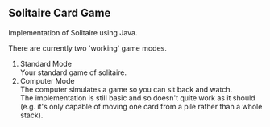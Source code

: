 ## Solitaire Card Game ##

Implementation of Solitaire using Java.

There are currently two 'working' game modes.<br>
1. Standard Mode <br>
Your standard game of solitaire.
2. Computer Mode <br>
The computer simulates a game so you can sit back and watch.<br>
The implementation is still basic and so doesn't quite work as it should (e.g. it's only capable of moving one card from a pile rather than a whole stack).



